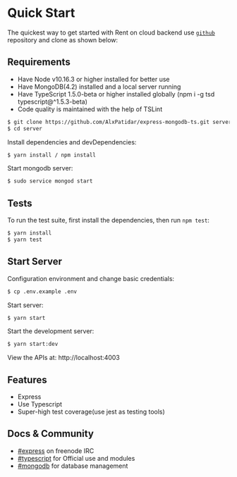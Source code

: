  
# Quick Start

  The quickest way to get started with Rent on cloud backend use [`github`](git://github.com/server.git) repository and clone as shown below:

## Requirements
 * Have Node v10.16.3 or higher installed for better use
 * Have MongoDB(4.2) installed and a local server running
 * Have TypeScript 1.5.0-beta or higher installed globally (npm i -g tsd typescript@^1.5.3-beta)
 * Code quality is maintained with the help of TSLint

```bash
$ git clone https://github.com/AlxPatidar/express-mongodb-ts.git server
$ cd server
```
Install dependencies and devDependencies:
```bash
$ yarn install / npm install
```

Start mongodb server:
```bash
$ sudo service mongod start
```

## Tests

  To run the test suite, first install the dependencies, then run `npm test`:

```bash
$ yarn install
$ yarn test
```
## Start Server
Configuration environment and change basic credentials:
```bash
$ cp .env.example .env
```
  Start server:
```bash
$ yarn start
```
  Start the development server:

```bash
$ yarn start:dev
```

  View the APIs at: http://localhost:4003

## Features

  * Express
  * Use Typescript
  * Super-high test coverage(use jest as testing tools)
  

## Docs & Community

  * [#express](https://webchat.freenode.net/?channels=express) on freenode IRC
  * [#typescript](https://www.typescriptlang.org/) for Official use and modules
  * [#mongodb](https://docs.mongodb.com/manual/reference/operator/aggregation/) for database management
